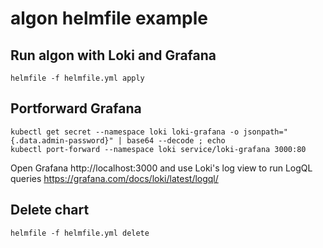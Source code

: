 # algon helmfile example
 
## Run algon with Loki and Grafana

```
helmfile -f helmfile.yml apply
```

## Portforward Grafana

```
kubectl get secret --namespace loki loki-grafana -o jsonpath="{.data.admin-password}" | base64 --decode ; echo
kubectl port-forward --namespace loki service/loki-grafana 3000:80
```

Open Grafana http://localhost:3000 and use Loki's log view to run LogQL queries https://grafana.com/docs/loki/latest/logql/

## Delete chart

```
helmfile -f helmfile.yml delete
```
